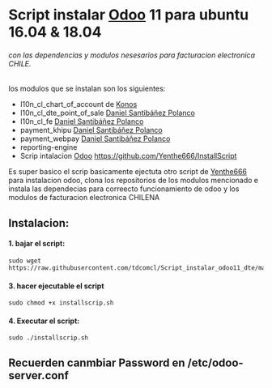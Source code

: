 # Script instalar [Odoo](https://www.odoo.com "Odoo's Homepage") 11 para ubuntu 16.04 & 18.04
###### con las dependencias y modulos nesesarios para facturacion electronica CHILE.

los modulos que se instalan son los siguientes:
* l10n_cl_chart_of_account de  [Konos](https://github.com/KonosCL)
* l10n_cl_dte_point_of_sale [Daniel Santibáñez Polanco](https://gitlab.com/dansanti)
* l10n_cl_fe [Daniel Santibáñez Polanco](https://gitlab.com/dansanti)
* payment_khipu [Daniel Santibáñez Polanco](https://gitlab.com/dansanti)
* payment_webpay [Daniel Santibáñez Polanco](https://gitlab.com/dansanti)
* reporting-engine
* Scrip intalacion [Odoo](https://www.odoo.com "Odoo's Homepage") https://github.com/Yenthe666/InstallScript

Es super basico el scrip basicamente ejectuta otro script de [Yenthe666](https://github.com/Yenthe666/InstallScript) para instalacion odoo, clona los repositorios de los modulos mencionado e instala las dependecias para correecto funcionamiento de odoo y los modulos de facturacion electronica CHILENA

## Instalacion:

#### 1. bajar el script:
```
sudo wget https://raw.githubusercontent.com/tdcomcl/Script_instalar_odoo11_dte/master/installscrip.sh
```
#### 3. hacer ejecutable el script
```
sudo chmod +x installscrip.sh
```
#### 4. Executar el script:
```
sudo ./installscrip.sh
```

## Recuerden canmbiar Password en /etc/odoo-server.conf
